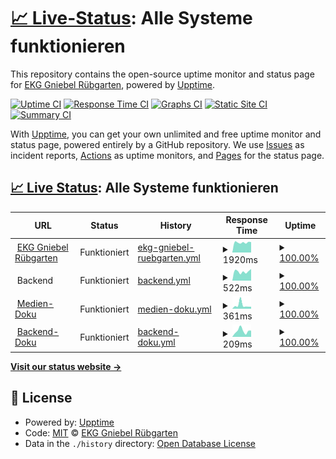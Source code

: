 # [📈 Live-Status](https://EKG-Gniebel-Ruebgarten.github.io/website-uptime): <!--live status--> **Alle Systeme funktionieren**

This repository contains the open-source uptime monitor and status page for [EKG Gniebel Rübgarten](https://EKG-Gniebel-Ruebgarten.github.io/website-uptime), powered by [Upptime](https://github.com/upptime/upptime).

[![Uptime CI](https://github.com/EKG-Gniebel-Ruebgarten/website-uptime/workflows/Uptime%20CI/badge.svg)](https://github.com/EKG-Gniebel-Ruebgarten/website-uptime/actions?query=workflow%3A%22Uptime+CI%22)
[![Response Time CI](https://github.com/EKG-Gniebel-Ruebgarten/website-uptime/workflows/Response%20Time%20CI/badge.svg)](https://github.com/EKG-Gniebel-Ruebgarten/website-uptime/actions?query=workflow%3A%22Response+Time+CI%22)
[![Graphs CI](https://github.com/EKG-Gniebel-Ruebgarten/website-uptime/workflows/Graphs%20CI/badge.svg)](https://github.com/EKG-Gniebel-Ruebgarten/website-uptime/actions?query=workflow%3A%22Graphs+CI%22)
[![Static Site CI](https://github.com/EKG-Gniebel-Ruebgarten/website-uptime/workflows/Static%20Site%20CI/badge.svg)](https://github.com/EKG-Gniebel-Ruebgarten/website-uptime/actions?query=workflow%3A%22Static+Site+CI%22)
[![Summary CI](https://github.com/EKG-Gniebel-Ruebgarten/website-uptime/workflows/Summary%20CI/badge.svg)](https://github.com/EKG-Gniebel-Ruebgarten/website-uptime/actions?query=workflow%3A%22Summary+CI%22)

With [Upptime](https://upptime.js.org), you can get your own unlimited and free uptime monitor and status page, powered entirely by a GitHub repository. We use [Issues](https://github.com/EKG-Gniebel-Ruebgarten/website-uptime/issues) as incident reports, [Actions](https://github.com/EKG-Gniebel-Ruebgarten/website-uptime/actions) as uptime monitors, and [Pages](https://EKG-Gniebel-Ruebgarten.github.io/website-uptime) for the status page.

## [📈 Live Status](https://demo.upptime.js.org): <!--live status--> **Alle Systeme funktionieren**

<!--start: status pages-->
<!-- This summary is generated by Upptime (https://github.com/upptime/upptime) -->
<!-- Do not edit this manually, your changes will be overwritten -->
<!-- prettier-ignore -->
| URL | Status | History | Response Time | Uptime |
| --- | ------ | ------- | ------------- | ------ |
| <img alt="" src="https://favicons.githubusercontent.com/neu.ekg-gniebel-ruebgarten.de" height="13"> [EKG Gniebel Rübgarten](https://neu.ekg-gniebel-ruebgarten.de) | Funktioniert | [ekg-gniebel-ruebgarten.yml](https://github.com/EKG-Gniebel-Ruebgarten/website-uptime/commits/HEAD/history/ekg-gniebel-ruebgarten.yml) | <details><summary><img alt="Response time graph" src="./graphs/ekg-gniebel-ruebgarten/response-time-week.png" height="20"> 1920ms</summary><br><a href="https://EKG-Gniebel-Ruebgarten.github.io/website-uptime/history/ekg-gniebel-ruebgarten"><img alt="Response time 1760" src="https://img.shields.io/endpoint?url=https%3A%2F%2Fraw.githubusercontent.com%2FEKG-Gniebel-Ruebgarten%2Fwebsite-uptime%2FHEAD%2Fapi%2Fekg-gniebel-ruebgarten%2Fresponse-time.json"></a><br><a href="https://EKG-Gniebel-Ruebgarten.github.io/website-uptime/history/ekg-gniebel-ruebgarten"><img alt="24-hour response time 1811" src="https://img.shields.io/endpoint?url=https%3A%2F%2Fraw.githubusercontent.com%2FEKG-Gniebel-Ruebgarten%2Fwebsite-uptime%2FHEAD%2Fapi%2Fekg-gniebel-ruebgarten%2Fresponse-time-day.json"></a><br><a href="https://EKG-Gniebel-Ruebgarten.github.io/website-uptime/history/ekg-gniebel-ruebgarten"><img alt="7-day response time 1920" src="https://img.shields.io/endpoint?url=https%3A%2F%2Fraw.githubusercontent.com%2FEKG-Gniebel-Ruebgarten%2Fwebsite-uptime%2FHEAD%2Fapi%2Fekg-gniebel-ruebgarten%2Fresponse-time-week.json"></a><br><a href="https://EKG-Gniebel-Ruebgarten.github.io/website-uptime/history/ekg-gniebel-ruebgarten"><img alt="30-day response time 1918" src="https://img.shields.io/endpoint?url=https%3A%2F%2Fraw.githubusercontent.com%2FEKG-Gniebel-Ruebgarten%2Fwebsite-uptime%2FHEAD%2Fapi%2Fekg-gniebel-ruebgarten%2Fresponse-time-month.json"></a><br><a href="https://EKG-Gniebel-Ruebgarten.github.io/website-uptime/history/ekg-gniebel-ruebgarten"><img alt="1-year response time 1760" src="https://img.shields.io/endpoint?url=https%3A%2F%2Fraw.githubusercontent.com%2FEKG-Gniebel-Ruebgarten%2Fwebsite-uptime%2FHEAD%2Fapi%2Fekg-gniebel-ruebgarten%2Fresponse-time-year.json"></a></details> | <details><summary><a href="https://EKG-Gniebel-Ruebgarten.github.io/website-uptime/history/ekg-gniebel-ruebgarten">100.00%</a></summary><a href="https://EKG-Gniebel-Ruebgarten.github.io/website-uptime/history/ekg-gniebel-ruebgarten"><img alt="All-time uptime 97.29%" src="https://img.shields.io/endpoint?url=https%3A%2F%2Fraw.githubusercontent.com%2FEKG-Gniebel-Ruebgarten%2Fwebsite-uptime%2FHEAD%2Fapi%2Fekg-gniebel-ruebgarten%2Fuptime.json"></a><br><a href="https://EKG-Gniebel-Ruebgarten.github.io/website-uptime/history/ekg-gniebel-ruebgarten"><img alt="24-hour uptime 100.00%" src="https://img.shields.io/endpoint?url=https%3A%2F%2Fraw.githubusercontent.com%2FEKG-Gniebel-Ruebgarten%2Fwebsite-uptime%2FHEAD%2Fapi%2Fekg-gniebel-ruebgarten%2Fuptime-day.json"></a><br><a href="https://EKG-Gniebel-Ruebgarten.github.io/website-uptime/history/ekg-gniebel-ruebgarten"><img alt="7-day uptime 100.00%" src="https://img.shields.io/endpoint?url=https%3A%2F%2Fraw.githubusercontent.com%2FEKG-Gniebel-Ruebgarten%2Fwebsite-uptime%2FHEAD%2Fapi%2Fekg-gniebel-ruebgarten%2Fuptime-week.json"></a><br><a href="https://EKG-Gniebel-Ruebgarten.github.io/website-uptime/history/ekg-gniebel-ruebgarten"><img alt="30-day uptime 100.00%" src="https://img.shields.io/endpoint?url=https%3A%2F%2Fraw.githubusercontent.com%2FEKG-Gniebel-Ruebgarten%2Fwebsite-uptime%2FHEAD%2Fapi%2Fekg-gniebel-ruebgarten%2Fuptime-month.json"></a><br><a href="https://EKG-Gniebel-Ruebgarten.github.io/website-uptime/history/ekg-gniebel-ruebgarten"><img alt="1-year uptime 97.29%" src="https://img.shields.io/endpoint?url=https%3A%2F%2Fraw.githubusercontent.com%2FEKG-Gniebel-Ruebgarten%2Fwebsite-uptime%2FHEAD%2Fapi%2Fekg-gniebel-ruebgarten%2Fuptime-year.json"></a></details>
| <img alt="" src="https://favicons.githubusercontent.com/null" height="13"> Backend | Funktioniert | [backend.yml](https://github.com/EKG-Gniebel-Ruebgarten/website-uptime/commits/HEAD/history/backend.yml) | <details><summary><img alt="Response time graph" src="./graphs/backend/response-time-week.png" height="20"> 522ms</summary><br><a href="https://EKG-Gniebel-Ruebgarten.github.io/website-uptime/history/backend"><img alt="Response time 525" src="https://img.shields.io/endpoint?url=https%3A%2F%2Fraw.githubusercontent.com%2FEKG-Gniebel-Ruebgarten%2Fwebsite-uptime%2FHEAD%2Fapi%2Fbackend%2Fresponse-time.json"></a><br><a href="https://EKG-Gniebel-Ruebgarten.github.io/website-uptime/history/backend"><img alt="24-hour response time 713" src="https://img.shields.io/endpoint?url=https%3A%2F%2Fraw.githubusercontent.com%2FEKG-Gniebel-Ruebgarten%2Fwebsite-uptime%2FHEAD%2Fapi%2Fbackend%2Fresponse-time-day.json"></a><br><a href="https://EKG-Gniebel-Ruebgarten.github.io/website-uptime/history/backend"><img alt="7-day response time 522" src="https://img.shields.io/endpoint?url=https%3A%2F%2Fraw.githubusercontent.com%2FEKG-Gniebel-Ruebgarten%2Fwebsite-uptime%2FHEAD%2Fapi%2Fbackend%2Fresponse-time-week.json"></a><br><a href="https://EKG-Gniebel-Ruebgarten.github.io/website-uptime/history/backend"><img alt="30-day response time 521" src="https://img.shields.io/endpoint?url=https%3A%2F%2Fraw.githubusercontent.com%2FEKG-Gniebel-Ruebgarten%2Fwebsite-uptime%2FHEAD%2Fapi%2Fbackend%2Fresponse-time-month.json"></a><br><a href="https://EKG-Gniebel-Ruebgarten.github.io/website-uptime/history/backend"><img alt="1-year response time 525" src="https://img.shields.io/endpoint?url=https%3A%2F%2Fraw.githubusercontent.com%2FEKG-Gniebel-Ruebgarten%2Fwebsite-uptime%2FHEAD%2Fapi%2Fbackend%2Fresponse-time-year.json"></a></details> | <details><summary><a href="https://EKG-Gniebel-Ruebgarten.github.io/website-uptime/history/backend">100.00%</a></summary><a href="https://EKG-Gniebel-Ruebgarten.github.io/website-uptime/history/backend"><img alt="All-time uptime 99.90%" src="https://img.shields.io/endpoint?url=https%3A%2F%2Fraw.githubusercontent.com%2FEKG-Gniebel-Ruebgarten%2Fwebsite-uptime%2FHEAD%2Fapi%2Fbackend%2Fuptime.json"></a><br><a href="https://EKG-Gniebel-Ruebgarten.github.io/website-uptime/history/backend"><img alt="24-hour uptime 100.00%" src="https://img.shields.io/endpoint?url=https%3A%2F%2Fraw.githubusercontent.com%2FEKG-Gniebel-Ruebgarten%2Fwebsite-uptime%2FHEAD%2Fapi%2Fbackend%2Fuptime-day.json"></a><br><a href="https://EKG-Gniebel-Ruebgarten.github.io/website-uptime/history/backend"><img alt="7-day uptime 100.00%" src="https://img.shields.io/endpoint?url=https%3A%2F%2Fraw.githubusercontent.com%2FEKG-Gniebel-Ruebgarten%2Fwebsite-uptime%2FHEAD%2Fapi%2Fbackend%2Fuptime-week.json"></a><br><a href="https://EKG-Gniebel-Ruebgarten.github.io/website-uptime/history/backend"><img alt="30-day uptime 100.00%" src="https://img.shields.io/endpoint?url=https%3A%2F%2Fraw.githubusercontent.com%2FEKG-Gniebel-Ruebgarten%2Fwebsite-uptime%2FHEAD%2Fapi%2Fbackend%2Fuptime-month.json"></a><br><a href="https://EKG-Gniebel-Ruebgarten.github.io/website-uptime/history/backend"><img alt="1-year uptime 99.90%" src="https://img.shields.io/endpoint?url=https%3A%2F%2Fraw.githubusercontent.com%2FEKG-Gniebel-Ruebgarten%2Fwebsite-uptime%2FHEAD%2Fapi%2Fbackend%2Fuptime-year.json"></a></details>
| <img alt="" src="https://favicons.githubusercontent.com/medien.doku.ekg-gniebel-ruebgarten.de" height="13"> [Medien-Doku](https://medien.doku.ekg-gniebel-ruebgarten.de) | Funktioniert | [medien-doku.yml](https://github.com/EKG-Gniebel-Ruebgarten/website-uptime/commits/HEAD/history/medien-doku.yml) | <details><summary><img alt="Response time graph" src="./graphs/medien-doku/response-time-week.png" height="20"> 361ms</summary><br><a href="https://EKG-Gniebel-Ruebgarten.github.io/website-uptime/history/medien-doku"><img alt="Response time 229" src="https://img.shields.io/endpoint?url=https%3A%2F%2Fraw.githubusercontent.com%2FEKG-Gniebel-Ruebgarten%2Fwebsite-uptime%2FHEAD%2Fapi%2Fmedien-doku%2Fresponse-time.json"></a><br><a href="https://EKG-Gniebel-Ruebgarten.github.io/website-uptime/history/medien-doku"><img alt="24-hour response time 111" src="https://img.shields.io/endpoint?url=https%3A%2F%2Fraw.githubusercontent.com%2FEKG-Gniebel-Ruebgarten%2Fwebsite-uptime%2FHEAD%2Fapi%2Fmedien-doku%2Fresponse-time-day.json"></a><br><a href="https://EKG-Gniebel-Ruebgarten.github.io/website-uptime/history/medien-doku"><img alt="7-day response time 361" src="https://img.shields.io/endpoint?url=https%3A%2F%2Fraw.githubusercontent.com%2FEKG-Gniebel-Ruebgarten%2Fwebsite-uptime%2FHEAD%2Fapi%2Fmedien-doku%2Fresponse-time-week.json"></a><br><a href="https://EKG-Gniebel-Ruebgarten.github.io/website-uptime/history/medien-doku"><img alt="30-day response time 246" src="https://img.shields.io/endpoint?url=https%3A%2F%2Fraw.githubusercontent.com%2FEKG-Gniebel-Ruebgarten%2Fwebsite-uptime%2FHEAD%2Fapi%2Fmedien-doku%2Fresponse-time-month.json"></a><br><a href="https://EKG-Gniebel-Ruebgarten.github.io/website-uptime/history/medien-doku"><img alt="1-year response time 229" src="https://img.shields.io/endpoint?url=https%3A%2F%2Fraw.githubusercontent.com%2FEKG-Gniebel-Ruebgarten%2Fwebsite-uptime%2FHEAD%2Fapi%2Fmedien-doku%2Fresponse-time-year.json"></a></details> | <details><summary><a href="https://EKG-Gniebel-Ruebgarten.github.io/website-uptime/history/medien-doku">100.00%</a></summary><a href="https://EKG-Gniebel-Ruebgarten.github.io/website-uptime/history/medien-doku"><img alt="All-time uptime 100.00%" src="https://img.shields.io/endpoint?url=https%3A%2F%2Fraw.githubusercontent.com%2FEKG-Gniebel-Ruebgarten%2Fwebsite-uptime%2FHEAD%2Fapi%2Fmedien-doku%2Fuptime.json"></a><br><a href="https://EKG-Gniebel-Ruebgarten.github.io/website-uptime/history/medien-doku"><img alt="24-hour uptime 100.00%" src="https://img.shields.io/endpoint?url=https%3A%2F%2Fraw.githubusercontent.com%2FEKG-Gniebel-Ruebgarten%2Fwebsite-uptime%2FHEAD%2Fapi%2Fmedien-doku%2Fuptime-day.json"></a><br><a href="https://EKG-Gniebel-Ruebgarten.github.io/website-uptime/history/medien-doku"><img alt="7-day uptime 100.00%" src="https://img.shields.io/endpoint?url=https%3A%2F%2Fraw.githubusercontent.com%2FEKG-Gniebel-Ruebgarten%2Fwebsite-uptime%2FHEAD%2Fapi%2Fmedien-doku%2Fuptime-week.json"></a><br><a href="https://EKG-Gniebel-Ruebgarten.github.io/website-uptime/history/medien-doku"><img alt="30-day uptime 100.00%" src="https://img.shields.io/endpoint?url=https%3A%2F%2Fraw.githubusercontent.com%2FEKG-Gniebel-Ruebgarten%2Fwebsite-uptime%2FHEAD%2Fapi%2Fmedien-doku%2Fuptime-month.json"></a><br><a href="https://EKG-Gniebel-Ruebgarten.github.io/website-uptime/history/medien-doku"><img alt="1-year uptime 100.00%" src="https://img.shields.io/endpoint?url=https%3A%2F%2Fraw.githubusercontent.com%2FEKG-Gniebel-Ruebgarten%2Fwebsite-uptime%2FHEAD%2Fapi%2Fmedien-doku%2Fuptime-year.json"></a></details>
| <img alt="" src="https://favicons.githubusercontent.com/backend.doku.ekg-gniebel-ruebgarten.de" height="13"> [Backend-Doku](https://backend.doku.ekg-gniebel-ruebgarten.de) | Funktioniert | [backend-doku.yml](https://github.com/EKG-Gniebel-Ruebgarten/website-uptime/commits/HEAD/history/backend-doku.yml) | <details><summary><img alt="Response time graph" src="./graphs/backend-doku/response-time-week.png" height="20"> 209ms</summary><br><a href="https://EKG-Gniebel-Ruebgarten.github.io/website-uptime/history/backend-doku"><img alt="Response time 198" src="https://img.shields.io/endpoint?url=https%3A%2F%2Fraw.githubusercontent.com%2FEKG-Gniebel-Ruebgarten%2Fwebsite-uptime%2FHEAD%2Fapi%2Fbackend-doku%2Fresponse-time.json"></a><br><a href="https://EKG-Gniebel-Ruebgarten.github.io/website-uptime/history/backend-doku"><img alt="24-hour response time 119" src="https://img.shields.io/endpoint?url=https%3A%2F%2Fraw.githubusercontent.com%2FEKG-Gniebel-Ruebgarten%2Fwebsite-uptime%2FHEAD%2Fapi%2Fbackend-doku%2Fresponse-time-day.json"></a><br><a href="https://EKG-Gniebel-Ruebgarten.github.io/website-uptime/history/backend-doku"><img alt="7-day response time 209" src="https://img.shields.io/endpoint?url=https%3A%2F%2Fraw.githubusercontent.com%2FEKG-Gniebel-Ruebgarten%2Fwebsite-uptime%2FHEAD%2Fapi%2Fbackend-doku%2Fresponse-time-week.json"></a><br><a href="https://EKG-Gniebel-Ruebgarten.github.io/website-uptime/history/backend-doku"><img alt="30-day response time 190" src="https://img.shields.io/endpoint?url=https%3A%2F%2Fraw.githubusercontent.com%2FEKG-Gniebel-Ruebgarten%2Fwebsite-uptime%2FHEAD%2Fapi%2Fbackend-doku%2Fresponse-time-month.json"></a><br><a href="https://EKG-Gniebel-Ruebgarten.github.io/website-uptime/history/backend-doku"><img alt="1-year response time 198" src="https://img.shields.io/endpoint?url=https%3A%2F%2Fraw.githubusercontent.com%2FEKG-Gniebel-Ruebgarten%2Fwebsite-uptime%2FHEAD%2Fapi%2Fbackend-doku%2Fresponse-time-year.json"></a></details> | <details><summary><a href="https://EKG-Gniebel-Ruebgarten.github.io/website-uptime/history/backend-doku">100.00%</a></summary><a href="https://EKG-Gniebel-Ruebgarten.github.io/website-uptime/history/backend-doku"><img alt="All-time uptime 100.00%" src="https://img.shields.io/endpoint?url=https%3A%2F%2Fraw.githubusercontent.com%2FEKG-Gniebel-Ruebgarten%2Fwebsite-uptime%2FHEAD%2Fapi%2Fbackend-doku%2Fuptime.json"></a><br><a href="https://EKG-Gniebel-Ruebgarten.github.io/website-uptime/history/backend-doku"><img alt="24-hour uptime 100.00%" src="https://img.shields.io/endpoint?url=https%3A%2F%2Fraw.githubusercontent.com%2FEKG-Gniebel-Ruebgarten%2Fwebsite-uptime%2FHEAD%2Fapi%2Fbackend-doku%2Fuptime-day.json"></a><br><a href="https://EKG-Gniebel-Ruebgarten.github.io/website-uptime/history/backend-doku"><img alt="7-day uptime 100.00%" src="https://img.shields.io/endpoint?url=https%3A%2F%2Fraw.githubusercontent.com%2FEKG-Gniebel-Ruebgarten%2Fwebsite-uptime%2FHEAD%2Fapi%2Fbackend-doku%2Fuptime-week.json"></a><br><a href="https://EKG-Gniebel-Ruebgarten.github.io/website-uptime/history/backend-doku"><img alt="30-day uptime 100.00%" src="https://img.shields.io/endpoint?url=https%3A%2F%2Fraw.githubusercontent.com%2FEKG-Gniebel-Ruebgarten%2Fwebsite-uptime%2FHEAD%2Fapi%2Fbackend-doku%2Fuptime-month.json"></a><br><a href="https://EKG-Gniebel-Ruebgarten.github.io/website-uptime/history/backend-doku"><img alt="1-year uptime 100.00%" src="https://img.shields.io/endpoint?url=https%3A%2F%2Fraw.githubusercontent.com%2FEKG-Gniebel-Ruebgarten%2Fwebsite-uptime%2FHEAD%2Fapi%2Fbackend-doku%2Fuptime-year.json"></a></details>

<!--end: status pages-->

[**Visit our status website →**](https://EKG-Gniebel-Ruebgarten.github.io/website-uptime)

## 📄 License

- Powered by: [Upptime](https://github.com/upptime/upptime)
- Code: [MIT](./LICENSE) © [EKG Gniebel Rübgarten](https://EKG-Gniebel-Ruebgarten.github.io/website-uptime)
- Data in the `./history` directory: [Open Database License](https://opendatacommons.org/licenses/odbl/1-0/)
